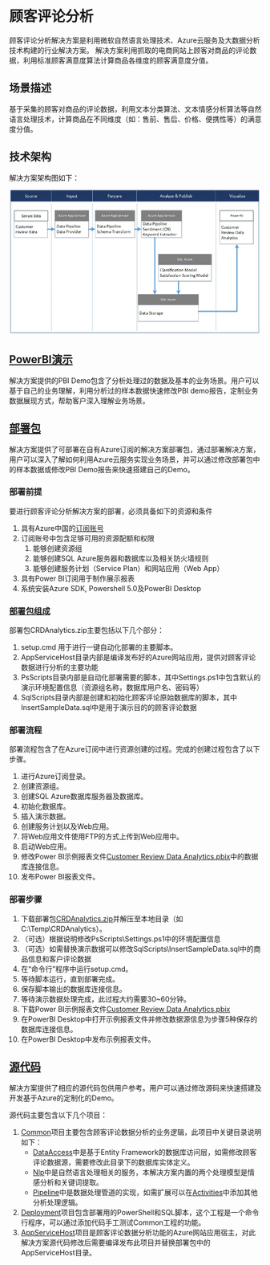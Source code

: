 # 顾客评论分析
顾客评论分析解决方案是利用微软自然语言处理技术、Azure云服务及大数据分析技术构建的行业解决方案。
解决方案利用抓取的电商网站上顾客对商品的评论数据，利用标准顾客满意度算法计算商品各维度的顾客满意度分值。

## 场景描述
基于采集的顾客对商品的评论数据，利用文本分类算法、文本情感分析算法等自然语言处理技术，计算商品在不同维度（如：售前、售后、价格、便携性等）的满意度分值。

## 技术架构
解决方案架构图如下：

![Solution Diagram](./Pictures/CRDAnalytics.JPG)

## [PowerBI演示](./PBI%20Demo)
解决方案提供的PBI Demo包含了分析处理过的数据及基本的业务场景。用户可以基于自己的业务理解，利用分析过的样本数据快速修改PBI demo报告，定制业务数据展现方式，帮助客户深入理解业务场景。

## [部署包](./DeployPkg)
解决方案提供了可部署在自有Azure订阅的解决方案部署包，通过部署解决方案，用户可以深入了解如何利用Azure云服务实现业务场景，并可以通过修改部署包中的样本数据或修改PBI Demo报告来快速搭建自己的Demo。

### 部署前提
要进行顾客评论分析解决方案的部署，必须具备如下的资源和条件
  1. 具有Azure中国的[订阅账号](https://www.azure.cn/)
  2. 订阅账号中包含足够可用的资源配额和权限
     1. 能够创建资源组
     2. 能够创建SQL Azure服务器和数据库以及相关防火墙规则
     3. 能够创建服务计划（Service Plan）和网站应用（Web App）
  3. 具有Power BI订阅用于制作展示报表
  4. 系统安装Azure SDK, Powershell 5.0及PowerBI Desktop

### [部署包组成](./DeployPkg/CRDAnalytics.zip)
部署包CRDAnalytics.zip主要包括以下几个部分：
  1. setup.cmd 用于进行一键自动化部署的主要脚本。
  2. AppServiceHost目录内部是编译发布好的Azure网站应用，提供对顾客评论数据进行分析的主要功能
  3. PsScripts目录内部是自动化部署需要的脚本，其中Settings.ps1中包含默认的演示环境配置信息（资源组名称，数据库用户名、密码等）
  4. SqlScripts目录内部是创建和初始化顾客评论原始数据库的脚本，其中InsertSampleData.sql中是用于演示目的的顾客评论数据

### 部署流程

部署流程包含了在Azure订阅中进行资源创建的过程。完成的创建过程包含了以下步骤。

  1.  进行Azure订阅登录。
  2.  创建资源组。
  3.  创建SQL Azure数据库服务器及数据库。
  4.  初始化数据库。
  5.  插入演示数据。
  6.  创建服务计划以及Web应用。
  7.  将Web应用文件使用FTP的方式上传到Web应用中。
  8.  启动Web应用。
  10. 修改Power BI示例报表文件[Customer Review Data Analytics.pbix](./PBI%20Demo/Customer%20Review%20Data%20Analytics.pbix)中的数据库连接信息。
  11. 发布Power BI报表文件。

### 部署步骤

  1. 下载部署包[CRDAnalytics.zip](./DeployPkg/CRDAnalytics.zip)并解压至本地目录（如 C:\Temp\CRDAnalytics）。
  2. （可选）根据说明修改PsScripts\Settings.ps1中的环境配置信息
  3. （可选）如需替换演示数据可以修改SqlScripts\InsertSampleData.sql中的商品信息和客户评论数据
  3. 在“命令行”程序中运行setup.cmd。
  4. 等待脚本运行，直到部署完成。
  5. 保存脚本输出的数据库连接信息。
  5. 等待演示数据处理完成，此过程大约需要30~60分钟。
  6. 下载Power BI示例报表文件[Customer Review Data Analytics.pbix](./PBI%20Demo/Customer%20Review%20Data%20Analytics.pbix)
  7. 在PowerBI Desktop中打开示例报表文件并修改数据源信息为步骤5种保存的数据库连接信息。
  8. 在PowerBI Desktop中发布示例报表文件。

## [源代码](./src)
解决方案提供了相应的源代码包供用户参考。用户可以通过修改源码来快速搭建及开发基于Azure的定制化的Demo。

源代码主要包含以下几个项目：

  1. [Common](./src/Common)项目主要包含顾客评论数据分析的业务逻辑，此项目中关键目录说明如下：
       * [DataAccess](./src/Common/DataAccess)中是基于Entity Framework的数据库访问层，如需修改顾客评论数据源，需要修改此目录下的数据库实体定义。
       * [Nlp](./src/Common/Nlp)中是自然语言处理相关的服务，本解决方案内置的两个处理模型是情感分析和关键词提取。
       * [Pipeline](./src/Common/Nlp/Pipelines)中是数据处理管道的实现，如需扩展可以在[Activities](./src/Common/Pipelines/Activities)中添加其他分析处理逻辑。
  2. [Deployment](./src/Common)项目包含部署用的PowerShell和SQL脚本，这个工程是一个命令行程序，可以通过添加代码手工测试Common工程的功能。
  3. [AppServiceHost](./src/AppServiceHost)项目是顾客评论数据分析功能的Azure网站应用宿主，对此解决方案源代码修改后需要编译发布此项目并替换部署包中的AppServiceHost目录。